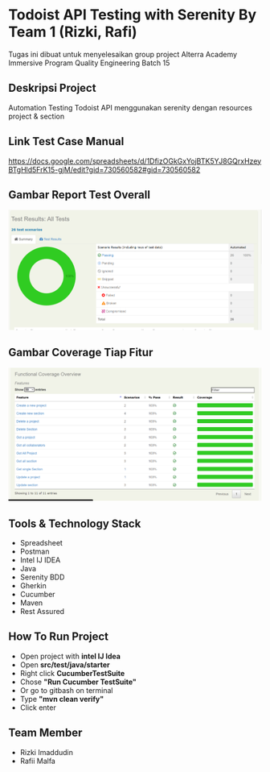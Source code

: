 # Todoist API Testing with Serenity By Team 1 (Rizki, Rafi)
Tugas ini dibuat untuk menyelesaikan group project Alterra Academy Immersive Program Quality Engineering Batch 15

## Deskripsi Project
Automation Testing Todoist API menggunakan serenity dengan resources project & section

## Link Test Case Manual
https://docs.google.com/spreadsheets/d/1DfizOGkGxYojBTK5YJ8GQrxHzeyBTgHld5FrK15-gjM/edit?gid=730560582#gid=730560582

## Gambar Report Test Overall
![Gambar Report Test Overall](src/docs/hasiltest.png)
## Gambar Coverage Tiap Fitur
![Gambar Report Test Overall](src/docs/hasiltestcoverage.png)

## Tools & Technology Stack
* Spreadsheet
* Postman
* Intel IJ IDEA
* Java
* Serenity BDD
* Gherkin
* Cucumber
* Maven
* Rest Assured

## How To Run Project
* Open project with **intel IJ Idea**
* Open **src/test/java/starter**
* Right click **CucumberTestSuite**
* Chose **"Run Cucumber TestSuite"**
* Or go to gitbash on terminal
* Type **"mvn clean verify"**
* Click enter

## Team Member
* Rizki Imaddudin
* Rafii Malfa